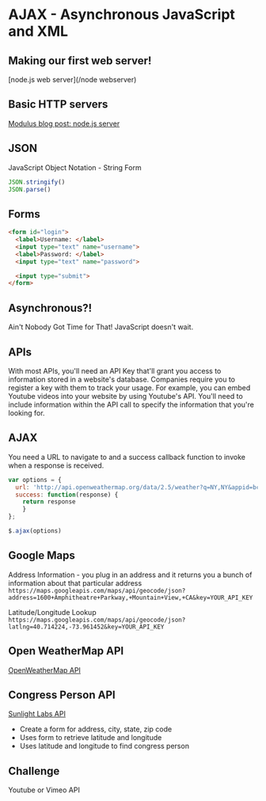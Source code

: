 # AJAX - Asynchronous JavaScript and XML

## Making our first web server!
[node.js web server](/node webserver)

## Basic HTTP servers
[Modulus blog post: node.js server](http://blog.modulus.io/build-your-first-http-server-in-nodejs)

## JSON
JavaScript Object Notation - String Form
```js
JSON.stringify()
JSON.parse()
```

## Forms
```html
<form id="login">
  <label>Username: </label>
  <input type="text" name="username">
  <label>Password: </label>
  <input type="text" name="password">

  <input type="submit">
</form>
```

## Asynchronous?!
Ain't Nobody Got Time for That! JavaScript doesn't wait.

## APIs
With most APIs, you'll need an API Key that'll grant you access to information stored in a website's database. Companies require you to register a key with them to track your usage. For example, you can embed Youtube videos into your website by using Youtube's API. You'll need to include information within the API call to specify the information that you're looking for.

## AJAX
You need a URL to navigate to and a success callback function to invoke when a response is received.
```js
var options = {
  url: 'http://api.openweathermap.org/data/2.5/weather?q=NY,NY&appid=bcb83c4b54aee8418983c2aff3073b3b',
  success: function(response) {
    return response
    }
};

$.ajax(options)
```

## Google Maps
Address Information - you plug in an address and it returns you a bunch of information about that particular address
`https://maps.googleapis.com/maps/api/geocode/json?address=1600+Amphitheatre+Parkway,+Mountain+View,+CA&key=YOUR_API_KEY`

Latitude/Longitude Lookup
`https://maps.googleapis.com/maps/api/geocode/json?latlng=40.714224,-73.961452&key=YOUR_API_KEY
`

## Open WeatherMap API
[OpenWeatherMap API](http://openweathermap.org/current)

## Congress Person API
[Sunlight Labs API](https://sunlightlabs.github.io/congress/)
* Create a form for address, city, state, zip code
* Uses form to retrieve latitude and longitude
* Uses latitude and longitude to find congress person

## Challenge
Youtube or Vimeo API
